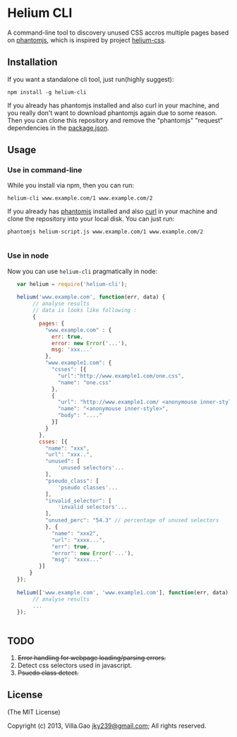 # Helium CLI

A command-line tool to discovery unused CSS accros multiple pages based on [phantomjs](http://phantonjs.org), which is inspired by project [helium-css](https://github.com/geuis/helium-css).

## Installation

If you want a standalone cli tool, just run(highly suggest):

    npm install -g helium-cli

If you already has phantomjs installed and also curl in your machine, and you really don't want to download phantomjs again due to some reason.
Then you can clone this repository and remove the "phantomjs" "request" dependencies in the [package.json](./package.json).


## Usage

### Use in command-line

While you install via npm, then you can run:

    helium-cli www.example.com/1 www.example.com/2  

If you already has [phantomjs](http://phantomjs.org) installed and also [curl](http://curl.haxx.se/) in your machine and clone the repository into your local disk.
You can just run: 

    phantomjs helium-script.js www.example.com/1 www.example.com/2

```javascript

```


### Use in node

Now you can use `helium-cli` pragmatically in node: 

```javascript
   var helium = require('helium-cli');
   
   helium('www.example.com', function(err, data) {
        // analyse results
        // data is looks like following : 
        {
          pages: {
            "www.example.com" : {
              err: true, 
              error: new Error('...'),
              msg: 'xxx...'
            }, 
            "www.example1.com": {
              "csses": [{
                "url":"http://www.example1.com/one.css",
                "name": "one.css"
              },
              {
                "url": "http://www.example1.com/ <anonymouse inner-style:0>",
                "name": "<anonymouse inner-style>",
                "body": "...."
              }]
            }
          },
          csses: [{
            "name": "xxx",
            "url": "xxx..",
            "unused": [
                'unused selectors'...
            ],
            "pseudo_class": [
                'pseudo classes'...
            ],
            "invalid_selector": [
                'invalid selectors'...
            ],
            "unused_perc": "54.3" // percentage of unused selectors
            }, {
              "name": "xxx2",
              "url": "xxxx...",
              "err": true,
              "error": new Error('...'),
              "msg": "xxxx..."
          }]
       }
   });
   
   helium(['www.example.com', 'www.example1.com'], function(err, data) {
        // analyse results
        ...
   });
   
```



## TODO

1. ~~Error handling for webpage loading/parsing errors.~~
2. Detect css selectors used in javascript.
3. ~~Psuedo class detect.~~


## License

(The MIT License)

Copyright (c) 2013, Villa.Gao <jky239@gmail.com>;
All rights reserved.
